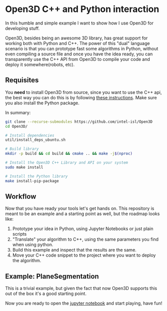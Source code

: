 # Open3D C++ and Python interaction

In this humble and simple example I want to show how I use Open3D for developing
stuff.

Open3D, besides being an awesome 3D library, has great support for working both
with Python and C++. The power of this "dual" language scenario is that you can
prototype fast some algorithms in Python, without even compiling a source file
and once you have the idea ready, you can transparently use the C++ API from
Open3D to compile your code and deploy it somewhere(robots, etc).

## Requisites

You **need** to install Open3D from source, since you want to use the C++ api,
the best way you can do this is by following [these
instructions](http://www.open3d.org/docs/latest/compilation.html#compilation).
Make sure you also install the Python package.

In summary:

```sh
git clone --recurse-submodules https://github.com/intel-isl/Open3D
cd Open3D/

# Install dependencies
util/install_deps_ubuntu.sh

# Build library
mkdir -p build && cd build && cmake .. && make -j$(nproc)

# Install the Open3D C++ Library and API on your system
sudo make install

# Install the Python library
make install-pip-package
```

## Workflow

Now that you have ready your tools let's get hands on. This repository is meant
to be an example and a starting point as well, but the roadmap looks like:

1.  Prototype your idea in Python, using Jupyter Notebooks or just plain scripts
2.  "Translate" your algorithm to C++, using the same parameters you find when
    using python.
3.  Build this example and inspect that the results are the same.
4.  Move your C++ code snippet to the project where you want to deploy the
    algorithm.

## Example: PlaneSegmentation

This is a trivial example, but given the fact that now Open3D supports this out
of the box it's a good starting point.

Now you are ready to open the [jupyter notebook](./plane_segmentation.ipynb)
and start playing, have fun!
